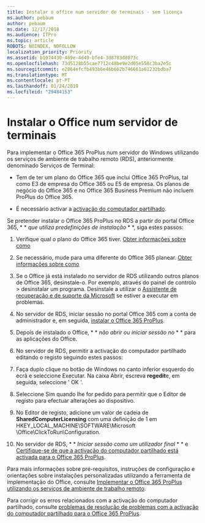 ```yaml
---
title: Instalar o office num servidor de terminais - sem licença
ms.author: pebaum
author: pebaum
ms.date: 12/17/2018
ms.audience: ITPro
ms.topic: article
ROBOTS: NOINDEX, NOFOLLOW
localization_priority: Priority
ms.assetid: b1074430-489e-4d49-bfe4-3d8783d8073c
ms.openlocfilehash: 73d5128b55cae7712c48be9e2d05e558c3ba2e5c
ms.sourcegitcommit: e2864efcfb493b6e46b662b746661a61232bdba7
ms.translationtype: MT
ms.contentlocale: pt-PT
ms.lasthandoff: 01/24/2019
ms.locfileid: "29484153"
---
```

# <a name="installing-office-on-a-terminal-server"></a>Instalar o Office num servidor de terminais

Para implementar o Office 365 ProPlus num servidor do Windows utilizando os serviços de ambiente de trabalho remoto (RDS), anteriormente denominado Serviços de Terminal:
  
- Tem de ter um plano do Office 365 que inclui Office 365 ProPlus, tal como E3 de empresa do Office 365 ou E5 de empresa. Os planos de negócio do Office 365 e no Office 365 Business Premium não incluem ProPlus do Office 365.
    
- É necessário activar a [activação do computador partilhado](https://docs.microsoft.com/DeployOffice/overview-of-shared-computer-activation-for-office-365-proplus).
    
Se pretender instalar o Office 365 ProPlus no RDS a partir do portal Office 365, * * *que utiliza predefinições de instalação* * *, siga estes passos: 
  
1. Verifique qual o plano do Office 365 tiver. [Obter informações sobre como](https://docs.microsoft.com/office365/admin/admin-overview/what-subscription-do-i-have)
    
2. Se necessário, mude para uma diferente do Office 365 planear. [Obter informações sobre como](https://docs.microsoft.com/office365/admin/subscriptions-and-billing/switch-to-a-different-plan)
    
3. Se o Office já está instalado no servidor de RDS utilizando outros planos de Office 365, desinstale-o. Por exemplo, através do painel de controlo \> desinstalar um programa. Desinstale a utilizar o [Assistente de recuperação e de suporte da Microsoft](https://aka.ms/SARA-OfficeUninstall-Alchemy) se estiver a executar em problemas. 
    
4. No servidor de RDS, iniciar sessão no portal Office 365 com a conta de administrador e, em seguida, [instalar o Office 365 ProPlus](https://portal.office.com/OLS/MySoftware.aspx).
    
5. Depois de instalado o Office, * * *não abrir ou iniciar sessão no* * * para as aplicações do Office. 
    
6. No servidor de RDS, permitir a activação do computador partilhado editando o registo seguindo estes passos:
    
1. Faça duplo clique no botão de Windows no canto inferior esquerdo do ecrã e seleccione Executar. Na caixa Abrir, escreva **regedit**e, em seguida, seleccione ' OK '. 
    
2. Seleccione Sim quando lhe for pedido para permitir que o Editor de registo para efectuar alterações ao dispositivo.
    
3. No Editor de registo, adicione um valor de cadeia de **SharedComputerLicensing** com uma definição de 1 em HKEY_LOCAL_MACHINE\SOFTWARE\Microsoft \Office\ClickToRun\Configuration. 
    
7. No servidor de RDS, * * *Iniciar sessão como um utilizador final* * * e [Certifique-se de que a activação do computador partilhado está activada para o Office 365 ProPlus](https://docs.microsoft.com/DeployOffice/troubleshoot-issues-with-shared-computer-activation-for-office-365-proplus#verify-that-activation-for-office-365-proplus-succeeded).
    
Para mais informações sobre pré-requisitos, instruções de configuração e orientações sobre instalações personalizadas utilizando a ferramenta de implementação do Office, consulte [Implementar o Office 365 ProPlus utilizando os serviços de ambiente de trabalho remoto](https://docs.microsoft.com/DeployOffice/deploy-office-365-proplus-by-using-remote-desktop-services).
  
Para corrigir os erros relacionados com a activação do computador partilhado, consulte [problemas de resolução de problemas com a activação do computador partilhado para o Office 365 ProPlus](https://docs.microsoft.com/DeployOffice/troubleshoot-issues-with-shared-computer-activation-for-office-365-proplus).
  

